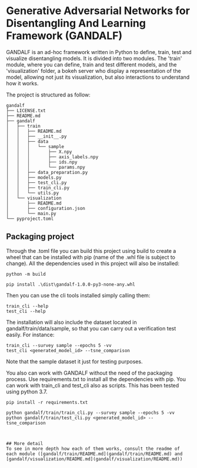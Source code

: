 # Generative Adversarial Networks for Disentangling And Learning Framework (GANDALF)
GANDALF is an ad-hoc framework written in Python to define, train, test and visualize disentangling models. It is divided into two modules. The 'train' module, where you can define, train and test different models, and the 'visualization' folder, a bokeh server who display a representation of the model, allowing not just its visualization, but also interactions to understand how it works.

The project is structured as follow:
```
gandalf
├── LICENSE.txt
├── README.md
├── gandalf
│   ├── train
│   │   ├── README.md
│   │   ├── __init__.py
│   │   ├── data
│   │   │   └── sample
│   │   │       ├── X.npy
│   │   │       ├── axis_labels.npy
│   │   │       ├── ids.npy
│   │   │       └── params.npy
│   │   ├── data_preparation.py
│   │   ├── models.py
│   │   ├── test_cli.py
│   │   ├── train_cli.py
│   │   └── utils.py
│   └── visualization
│       ├── README.md
│       ├── configuration.json
│       └── main.py
└── pyproject.toml
```

## Packaging project
Through the .toml file you can build this project using build to create a wheel that can be installed with pip (name of the .whl file is subject to change). 
All the dependencies used in this project will also be installed:

```
python -m build

pip install .\dist\gandalf-1.0.0-py3-none-any.whl 
```

Then you can use the cli tools installed simply calling them:

```
train_cli --help
test_cli --help

```

The installation will also include the dataset located in gandalf/train/data/sample, so that you can carry out a verification test easily. For instance:
```
train_cli --survey sample --epochs 5 -vv
test_cli <generated_model_id> --tsne_comparison
```

Note that the sample dataset it just for testing purposes.

You also can work with GANDALF without the need of the packaging process. Use requirements.txt to install all the dependencies with pip. You can work with train_cli and test_cli also as scripts. This has been tested using python 3.7.

```
pip install -r requirements.txt
```

```
python gandalf/train/train_cli.py --survey sample --epochs 5 -vv
python gandalf/train/test_cli.py <generated_model_id> --tsne_comparison
```
```


## More detail
To see in more depth how each of them works, consult the readme of each module ([gandalf/train/README.md](gandalf/train/README.md) and [gandalf/visualization/README.md](gandalf/visualization/README.md))
